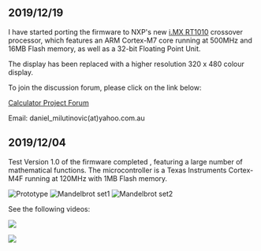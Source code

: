## 2019/12/19

I have started porting the firmware to NXP's new [i.MX RT1010](https://www.nxp.com/design/development-boards/i.mx-evaluation-and-development-boards/i.mx-rt1010-evaluation-kit:MIMXRT1010-EVK) 
crossover processor, which features an ARM Cortex-M7 core running at 500MHz and 16MB Flash memory, as well as a 32-bit Floating Point Unit. 

The display has been replaced with a higher resolution 320 x 480 colour display.

To join the discussion forum, please click on the link below:  

[Calculator Project Forum](https://groups.io/g/mycalculator)

Email:
daniel_milutinovic(at)yahoo.com.au

## 2019/12/04

Test Version 1.0 of the firmware completed , featuring a large number of mathematical functions.
The microcontroller is a Texas Instruments Cortex-M4F running at 120MHz with 1MB Flash memory.

![Prototype](https://live.staticflickr.com/65535/49206023653_9760183c1b.jpg) 
![Mandelbrot set1](https://live.staticflickr.com/65535/49136352892_b0159df85d_w.jpg) ![Mandelbrot set2](https://live.staticflickr.com/65535/49206026533_c374309a02_w.jpg)

See the following videos:

[![](http://img.youtube.com/vi/Ev7-7Hwkang/0.jpg)](http://www.youtube.com/watch?v=Ev7-7Hwkang "Drawing Fractals 1 - The Mandelbrot set Part 1")

[![](http://img.youtube.com/vi/rj_wxCEUXyc/0.jpg)](http://www.youtube.com/watch?v=rj_wxCEUXyc "Drawing Fractals 2 - The Mandelbrot set Part 2")



